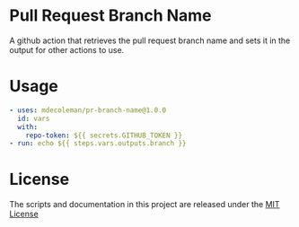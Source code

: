 # Pull Request Branch Name

A github action that retrieves the pull request branch name and sets it in the output for other actions to use.

# Usage

```yaml
- uses: mdecoleman/pr-branch-name@1.0.0
  id: vars
  with:
    repo-token: ${{ secrets.GITHUB_TOKEN }}
- run: echo ${{ steps.vars.outputs.branch }}
```

# License

The scripts and documentation in this project are released under the [MIT License](LICENSE)
